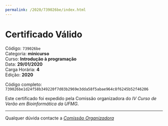 ```yaml
---
permalink: /2020/739026be/index.html
---
```


# Certificado Válido

Código: `739026be`<br>
Categoria: **minicurso**<br>
Curso: **Introdução à programação**<br>
Data: **29/01/2020**<br>
Carga Horária: **4**<br>
Edição: **2020**<br>


Código completo: `739026be1d24f58b349220f7d03b2969e3dda58f5abae964c8f6245b52f46206`


Este certificado foi expedido pela Comissão organizadora do *IV Curso de Verão em Bioinformática da UFMG*.

----

Qualquer dúvida contacte a [_Comissão Organizadora_](<mailto:cursobioinfoufmg@gmail.com$subject=[Certificados]>)

